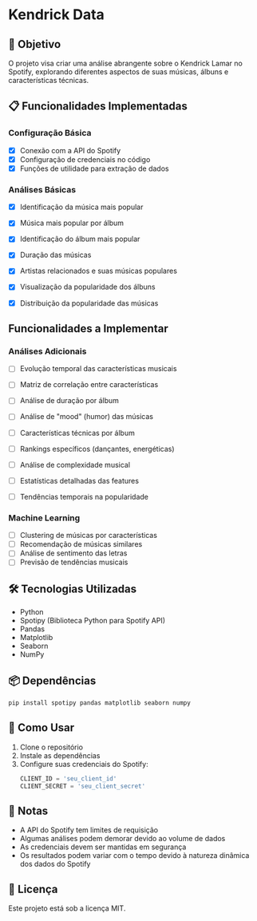 # Kendrick Data

## 🎯 Objetivo
O projeto visa criar uma análise abrangente sobre o Kendrick Lamar no Spotify, explorando diferentes aspectos de suas músicas, álbuns e características técnicas.

## 📋 Funcionalidades Implementadas

### Configuração Básica
- [x] Conexão com a API do Spotify
- [x] Configuração de credenciais no código
- [x] Funções de utilidade para extração de dados

### Análises Básicas
- [x] Identificação da música mais popular
- [x] Música mais popular por álbum
- [x] Identificação do álbum mais popular
- [x] Duração das músicas
- [x] Artistas relacionados e suas músicas populares
- [x] Visualização da popularidade dos álbuns
- [x] Distribuição da popularidade das músicas


## Funcionalidades a Implementar

### Análises Adicionais
 - [ ]  Evolução temporal das características musicais
- [ ] Matriz de correlação entre características
- [ ] Análise de duração por álbum
- [ ] Análise de "mood" (humor) das músicas
- [ ] Características técnicas por álbum
- [ ] Rankings específicos (dançantes, energéticas)
- [ ] Análise de complexidade musical
- [ ] Estatísticas detalhadas das features
- [ ] Tendências temporais na popularidade


### Machine Learning
- [ ] Clustering de músicas por características
- [ ] Recomendação de músicas similares
- [ ] Análise de sentimento das letras
- [ ] Previsão de tendências musicais

## 🛠️ Tecnologias Utilizadas
- Python
- Spotipy (Biblioteca Python para Spotify API)
- Pandas
- Matplotlib
- Seaborn
- NumPy

## 📦 Dependências
```bash
pip install spotipy pandas matplotlib seaborn numpy
```

## 🚀 Como Usar
1. Clone o repositório
2. Instale as dependências
3. Configure suas credenciais do Spotify:
   ```python
   CLIENT_ID = 'seu_client_id'
   CLIENT_SECRET = 'seu_client_secret'
   ```

## 📝 Notas
- A API do Spotify tem limites de requisição
- Algumas análises podem demorar devido ao volume de dados
- As credenciais devem ser mantidas em segurança
- Os resultados podem variar com o tempo devido à natureza dinâmica dos dados do Spotify

## 📄 Licença
Este projeto está sob a licença MIT.
